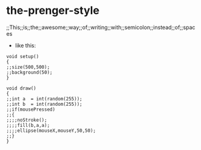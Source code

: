 # the-prenger-style
;;This;;is;;the;;awesome;;way;;of;;writing;;with;;semicolon;;instead;;of;;spaces 

* like this:
```
void setup()
{
;;size(500,500);  
;;background(50);
}

void draw()
{
;;int a  = int(random(255));
;;int b  = int(random(255));
;;if(mousePressed)
;;{
;;;;noStroke();
;;;;fill(b,a,a);
;;;;ellipse(mouseX,mouseY,50,50);
;;}
}
```
